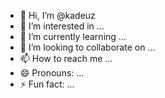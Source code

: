 - 👋 Hi, I’m @kadeuz
- 👀 I’m interested in ...
- 🌱 I’m currently learning ...
- 💞️ I’m looking to collaborate on ...
- 📫 How to reach me ...
- 😄 Pronouns: ...
- ⚡ Fun fact: ...

<!---
kadeuz/kadeuz is a ✨ special ✨ repository because its `README.md` (this file) appears on your GitHub profile.
You can click the Preview link to take a look at your changes.
--->
